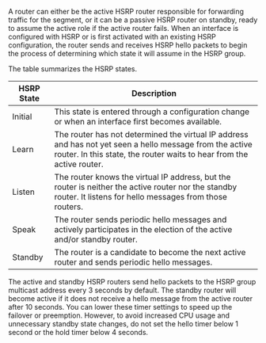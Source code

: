 A router can either be the active HSRP router responsible for forwarding traffic for the segment, or it can be a passive HSRP router on standby, ready to assume the active role if the active router fails. When an interface is configured with HSRP or is first activated with an existing HSRP configuration, the router sends and receives HSRP hello packets to begin the process of determining which state it will assume in the HSRP group.

The table summarizes the HSRP states.

|HSRP State|Description|
|---|---|
|Initial|This state is entered through a configuration change or when an interface first becomes available.|
|Learn|The router has not determined the virtual IP address and has not yet seen a hello message from the active router. In this state, the router waits to hear from the active router.|
|Listen|The router knows the virtual IP address, but the router is neither the active router nor the standby router. It listens for hello messages from those routers.|
|Speak|The router sends periodic hello messages and actively participates in the election of the active and/or standby router.|
|Standby|The router is a candidate to become the next active router and sends periodic hello messages.|

The active and standby HSRP routers send hello packets to the HSRP group multicast address every 3 seconds by default. The standby router will become active if it does not receive a hello message from the active router after 10 seconds. You can lower these timer settings to speed up the failover or preemption. However, to avoid increased CPU usage and unnecessary standby state changes, do not set the hello timer below 1 second or the hold timer below 4 seconds.